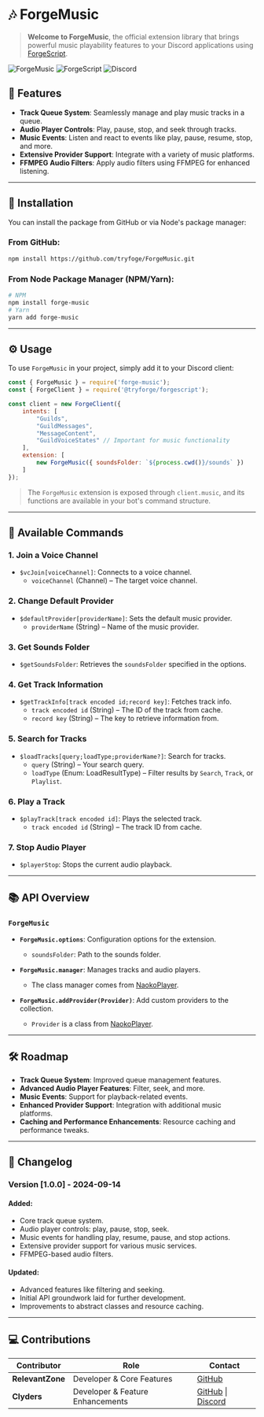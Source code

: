 # 🎶 ForgeMusic

> **Welcome to ForgeMusic**, the official extension library that brings powerful music playability features to your Discord applications using [ForgeScript](https://github.com/tryforge/ForgeScript).

![ForgeMusic](https://img.shields.io/github/package-json/v/tryfoge/FogeMusic/main?label=forge-music&color=5c16d4) ![ForgeScript](https://img.shields.io/github/package-json/v/tryforge/ForgeScript/main?label=@tryforge/forgescript&color=5c16d4) ![Discord](https://img.shields.io/discord/739934735387721768?logo=discord)

## 🌟 Features

- **Track Queue System**: Seamlessly manage and play music tracks in a queue.
- **Audio Player Controls**: Play, pause, stop, and seek through tracks.
- **Music Events**: Listen and react to events like play, pause, resume, stop, and more.
- **Extensive Provider Support**: Integrate with a variety of music platforms.
- **FFMPEG Audio Filters**: Apply audio filters using FFMPEG for enhanced listening.

---

## 🚀 Installation

You can install the package from GitHub or via Node's package manager:

### From GitHub:
```bash
npm install https://github.com/tryfoge/ForgeMusic.git
```

### From Node Package Manager (NPM/Yarn):
```bash
# NPM
npm install forge-music
# Yarn
yarn add forge-music
```

---

## ⚙️ Usage

To use `ForgeMusic` in your project, simply add it to your Discord client:

```js
const { ForgeMusic } = require('forge-music');
const { ForgeClient } = require('@tryforge/forgescript');

const client = new ForgeClient({
    intents: [
        "Guilds", 
        "GuildMessages", 
        "MessageContent", 
        "GuildVoiceStates" // Important for music functionality
    ],
    extension: [
        new ForgeMusic({ soundsFolder: `${process.cwd()}/sounds` })
    ]
});
```

> The `ForgeMusic` extension is exposed through `client.music`, and its functions are available in your bot's command structure.

---

## 🎵 Available Commands

### 1. **Join a Voice Channel**
   - `$vcJoin[voiceChannel]`: Connects to a voice channel.
     - `voiceChannel` (Channel) – The target voice channel.

### 2. **Change Default Provider**
   - `$defaultProvider[providerName]`: Sets the default music provider.
     - `providerName` (String) – Name of the music provider.

### 3. **Get Sounds Folder**
   - `$getSoundsFolder`: Retrieves the `soundsFolder` specified in the options.

### 4. **Get Track Information**
   - `$getTrackInfo[track encoded id;record key]`: Fetches track info.
     - `track encoded id` (String) – The ID of the track from cache.
     - `record key` (String) – The key to retrieve information from.

### 5. **Search for Tracks**
   - `$loadTracks[query;loadType;providerName?]`: Search for tracks.
     - `query` (String) – Your search query.
     - `loadType` (Enum: LoadResultType) – Filter results by `Search`, `Track`, or `Playlist`.

### 6. **Play a Track**
   - `$playTrack[track encoded id]`: Plays the selected track.
     - `track encoded id` (String) – The track ID from cache.

### 7. **Stop Audio Player**
   - `$playerStop`: Stops the current audio playback.

---

## 📚 API Overview

### `ForgeMusic`

- **`ForgeMusic.options`**: Configuration options for the extension.
   - `soundsFolder`: Path to the sounds folder.
  
- **`ForgeMusic.manager`**: Manages tracks and audio players.
  - The class manager comes from [NaokoPlayer](https://github.com/KairoKunazuki/NaokoPlayer).

- **`ForgeMusic.addProvider(Provider)`**: Add custom providers to the collection.
  - `Provider` is a class from [NaokoPlayer](https://github.com/KairoKunazuki/NaokoPlayer).

---

## 🛠️ Roadmap

- **Track Queue System**: Improved queue management features.
- **Advanced Audio Player Features**: Filter, seek, and more.
- **Music Events**: Support for playback-related events.
- **Enhanced Provider Support**: Integration with additional music platforms.
- **Caching and Performance Enhancements**: Resource caching and performance tweaks.

---

## 🔄 Changelog

### **Version [1.0.0] - 2024-09-14**

#### Added:
- Core track queue system.
- Audio player controls: play, pause, stop, seek.
- Music events for handling play, resume, pause, and stop actions.
- Extensive provider support for various music services.
- FFMPEG-based audio filters.

#### Updated:
- Advanced features like filtering and seeking.
- Initial API groundwork laid for further development.
- Improvements to abstract classes and resource caching.

---

## 💻 Contributions

| Contributor      | Role                                     | Contact                                                                                      |
|------------------|------------------------------------------|----------------------------------------------------------------------------------------------|
| **RelevantZone** | Developer & Core Features                | [GitHub](https://github.com/RelevantZone)                                                    |
| **Clyders**      | Developer & Feature Enhancements         | [GitHub](https://github.com/Clyders) \| [Discord](https://discord.com/users/903681538842054686) |